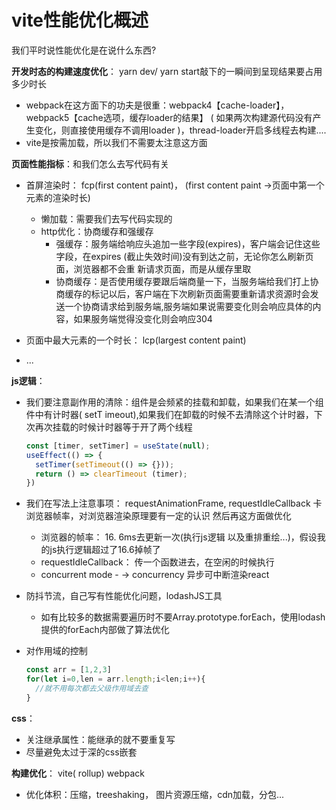 # vite性能优化概述

我们平时说性能优化是在说什么东西?

**开发时态的构建速度优化**： yarn dev/ yarn start敲下的一瞬间到呈现结果要占用多少时长

- webpack在这方面下的功夫是很重：webpack4【cache-loader】，webpack5【cache选项，缓存loader的结果】 ( 如果两次构建源代码没有产生变化，则直接使用缓存不调用loader )，thread-loader开启多线程去构建....
- vite是按需加载，所以我们不需要太注意这方面

**页面性能指标**：和我们怎么去写代码有关

* 首屏渲染时： fcp(first content paint)， (first content paint ->页面中第一个元素的渲染时长)
  * 懒加载：需要我们去写代码实现的
  * http优化：协商缓存和强缓存
    * 强缓存：服务端给响应头追加一些字段(expires)，客户端会记住这些字段，在expires (截止失效时间)没有到达之前，无论你怎么刷新页面，浏览器都不会重 新请求页面，而是从缓存里取
    * 协商缓存：是否使用缓存要跟后端商量一下，当服务端给我们打上协商缓存的标记以后，客户端在下次刷新页面需要重新请求资源时会发送一个协商请求给到服务端,服务端如果说需要变化则会响应具体的内容，如果服务端觉得没变化则会响应304

* 页面中最大元素的一个时长： lcp(largest content paint)
* ...

**js逻辑**：

* 我们要注意副作用的清除：组件是会频紧的挂载和卸载，如果我们在某一个组件中有计时器( setT imeout),如果我们在卸载的时候不去清除这个计时器，下次再次挂载的时候计时器等于开了两个线程
  ```js
  const [timer, setTimer] = useState(null);
  useEffect(() => {
    setTimer(setTimeout(() => {}));
    return () => clearTimeout (timer);
  })
  ```

* 我们在写法上注意事项： requestAnimationFrame, requestIdleCallback 卡浏览器帧率，对浏览器渲染原理要有一定的认识 然后再这方面做优化

  * 浏览器的帧率： 16. 6ms去更新一次(执行js逻辑 以及重排重绘...)，假设我的js执行逻辑超过了16.6掉帧了
  * requestIdleCallback： 传一个函数进去，在空闲的时候执行
  * concurrent mode - -> concurrency 异步可中断渲染react

* 防抖节流，自己写有性能优化问题，lodashJS工具

  * 如有比较多的数据需要遍历时不要Array.prototype.forEach，使用lodash提供的forEach内部做了算法优化

* 对作用域的控制
  ```js
  const arr = [1,2,3]
  for(let i=0,len = arr.length;i<len;i++){
    //就不用每次都去父级作用域去查
  }
  ```

**css**：

* 关注继承属性：能继承的就不要重复写
* 尽量避免太过于深的css嵌套

**构建优化**： vite( rollup) webpack

* 优化体积：压缩，treeshaking， 图片资源压缩，cdn加载，分包...